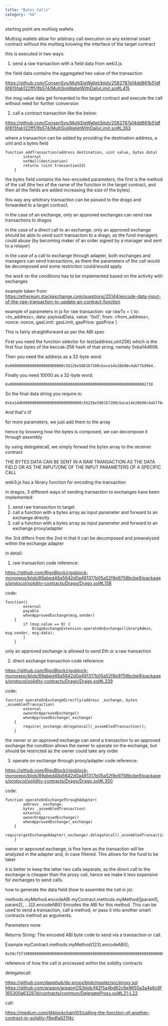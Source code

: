 ```yaml
---
title: "Bytes Calls"
category: "kb"
---
```


starting point are multisig wallets

Multisig wallets allow for arbitrary call execution on any external smart contract
without the multisig knowing the interface of the target contract

this is executed in two ways:

1) send a raw transaction with a field data from web3.js

the field data contains the aggregated hex value of the transaction

https://github.com/ConsenSys/MultiSigWallet/blob/2582787a14dd861b51df6f815fab122ff51fb574/MultiSigWalletWithDailyLimit.sol#L415

the msg.value data get forwarded to the target contract and execute the call without need for further conversion

2) call a contract transaction like the below:

https://github.com/ConsenSys/MultiSigWallet/blob/2582787a14dd861b51df6f815fab122ff51fb574/MultiSigWalletWithDailyLimit.sol#L263

where a transaction can be added by providing the destination address, a uint and a bytes field

	function addTransaction(address destination, uint value, bytes data)
        	internal
       		notNull(destination)
        	returns (uint transactionId)
    	{

the bytes field contains the hex-encoded parameters, the first is the method of the call (the hex of the name of the function in the target contract, and then all the fields are added increasing the size of the bytes)

this way any arbitrary transaction can be passed to the drago and forwarded to a target contract.

in the case of an exchange, only an approved exchanges can send raw transactions to dragos

in the case of a direct call to an exchange, only an approved exchange should be able to send such transaction to a drago, as the fund managers could abuse (by becoming maker of an order signed by a manager and sent to a relayer)

in the case of a call to exchange through adapter, both exchanges and managers can send transactions, as there the parameters of the call would be decomposed and some restriction could/would apply.

the work on the conditions has to be implemented based on the activity with exchanges


example taken from:
https://ethereum.stackexchange.com/questions/25144/encode-data-input-of-the-raw-transaction-to-update-an-contract-function

example of parameters in js for raw transaction:
var rawTx = {
 to: <to_address>,
 data: payloadData,
 value: '0x0',
 from: <from_address>,
 nonce: nonce,
 gasLimit: gasLimit,
 gasPrice: gasPrice
}

This is fairly straightforward as per the ABI spec

First you need the function selector for test(address,uint256) which is the first four bytes of the keccak-256 hash of that string, namely 0xba14d606.

Then you need the address as a 32-byte word: 

    0x000000000000000000000000c5622be5861b7200cbace14e28b98c4ab77bd9b4.

Finally you need 10000 as a 32-byte word: 

    0x0000000000000000000000000000000000000000000000000000000000002710

So the final data string you require is:

    0xba14d606000000000000000000000000c5622be5861b7200cbace14e28b98c4ab77bd9b40000000000000000000000000000000000000000000000000000000000002710

And that's it!

for more parameters, we just add them to the array

hence by knowing how the bytes is composed, we can decompose it through assembly

by using delegatecall, we simply forwad the bytes array to the receiver contract


THE BYTES DATA CAN BE SENT IN A RAW TRANSACTION AS THE DATA FIELD
OR
AS THE INPUT/ONE OF THE INPUT PARAMETERS OF A SPECIFIC CALL


web3.js has a library function for encoding the transaction


in dragos, 3 different ways of sending transaction to exchanges have been implemented:
1) send raw transaction to target
2) call a function with a bytes array as input parameter and forward to an exchange directly
3) call a function with a bytes array as input parameter and forward to an exchange proxy/adapter

the 3rd differs from the 2nd in that it can be decomposed and preanalyzed within the exchange adapter

in detail:

1) raw transaction
code reference:

https://github.com/RigoBlock/rigoblock-monorepo/blob/89abed48a5642d0a491317b05a52f8e9758bcbe9/packages/protocol/solidity-contracts/Drago/Drago.sol#L158

code:

    function()
            external
            payable
            whenApprovedExchange(msg.sender)
        {
            if (msg.value == 0) {
                DragoExchangeExtension.operateOnExchange(libraryAdmin, msg.sender, msg.data);
            }
        }

only an approved exchange is allowed to send Eth or a raw transaction

2) direct exchange transaction
code reference:

https://github.com/RigoBlock/rigoblock-monorepo/blob/89abed48a5642d0a491317b05a52f8e9758bcbe9/packages/protocol/solidity-contracts/Drago/Drago.sol#L339

code:

    function operateOnExchangeDirectly(address _exchange, bytes _assembledTransaction)
            external
            ownerOrApprovedExchange()
            whenApprovedExchange(_exchange)
        {
            require(_exchange.delegatecall(_assembledTransaction));
        }

the owner or an approved exchange can send a transaction to an approved exchange
the condition allows the owner to operate on the exchange, but should be restricted
as the owner could take any order

3) operate on exchange through proxy/adapter
code reference:

https://github.com/RigoBlock/rigoblock-monorepo/blob/89abed48a5642d0a491317b05a52f8e9758bcbe9/packages/protocol/solidity-contracts/Drago/Drago.sol#L350

code:

    function operateOnExchangeThroughAdapter(
            address _exchange,
            bytes _assembledTransaction)
            external
            ownerOrApprovedExchange()
            whenApprovedExchange(_exchange)
        {
            require(getExchangeAdapter(_exchange).delegatecall(_assembledTransaction));
        }

owner or approved exchange, is fine here as the transaction will be analyzed in the adapter and, in case filtered. This allows for the fund to be taker

it is better to keep the latter two calls separate, as the direct call to the exchange is cheaper than the proxy call, hence we make it less expensive for exchanges to send calls.


how to generate the data field (how to assemble the call in js):

methods.myMethod.encodeABI
myContract.methods.myMethod([param1[, param2[, ...]]]).encodeABI()
Encodes the ABI for this method. This can be used to send a transaction, call a method, or pass it into another smart contracts method as arguments.

Parameters
none

Returns
String: The encoded ABI byte code to send via a transaction or call.

Example
myContract.methods.myMethod(123).encodeABI();

    0x58cf5f1000000000000000000000000000000000000000000000000000000000000007B


reference of how the call is processed within the solidity contracts

delegatecall:

https://github.com/dapphub/ds-proxy/blob/master/src/proxy.sol
https://github.com/aragon/aragonOS/blob/f42f5a4bd62c6e9655a3a4e6c6f165300a63287d/contracts/common/DelegateProxy.sol#L21-L22

call:

https://medium.com/@blockchain101/calling-the-function-of-another-contract-in-solidity-f9edfa921f4c





